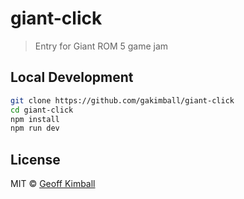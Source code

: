 # giant-click

> Entry for Giant ROM 5 game jam

## Local Development

```bash
git clone https://github.com/gakimball/giant-click
cd giant-click
npm install
npm run dev
```

## License

MIT &copy; [Geoff Kimball](http://geoffkimball.com)
